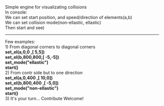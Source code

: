 Simple engine for visualizating collisions<br>
In console:<br> 
We can set start position, and speed/direction of elements(a,b)<br>
We can set collision mode(non-ellastic, ellastic)<br>
Then start and see)<br>
<hr>
Few examples:<br>
1) From diagonal corners to diagonal corners<br>
<b>set_el(a,0,0 ,[ 5,5])</b><br>
<b>set_el(b,800,800,[ -5,-5])</b><br>
<b>set_mode("ellastic")</b><br>
<b>start()</b><br>
2) From contr side but to one direction<br>
<b>set_el(a,0,400 ,[ 10,0])</b><br>
<b>set_el(b,800,400 ,[ -5,0])</b><br>
<b>set_mode("non-ellastic")</b><br>
<b>start()</b><br>
3) It's your turn... Contribute Welcome!


